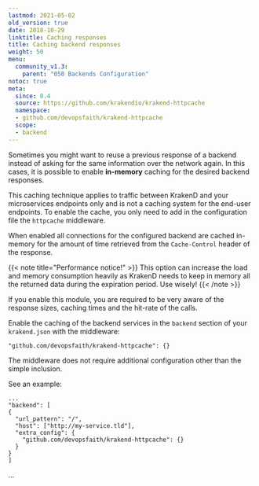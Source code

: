 ```yaml
---
lastmod: 2021-05-02
old_version: true
date: 2018-10-29
linktitle: Caching responses
title: Caching backend responses
weight: 50
menu:
  community_v1.3:
    parent: "050 Backends Configuration"
notoc: true
meta:
  since: 0.4
  source: https://github.com/krakendio/krakend-httpcache
  namespace:
  - github.com/devopsfaith/krakend-httpcache
  scope:
  - backend
---
```


Sometimes you might want to reuse a previous response of a backend instead of asking for the same information over the network again. In this cases, it is possible to enable **in-memory** caching for the desired backend responses.

This caching technique applies to traffic between KrakenD and your microservices endpoints only and is not a caching system for the end-user endpoints. To enable the cache, you only need to add in the configuration file the `httpcache` middleware.

When enabled all connections for the configured backend are cached in-memory for the amount of time retrieved from the `Cache-Control` header of the response.

{{< note title="Performance notice!" >}}
This option can increase the load and memory consumption heavily as KrakenD needs to keep in memory all the returned data during the expiration period. Use wisely!
{{< /note >}}

If you enable this module, you are required to be very aware of the response sizes, caching times and the hit-rate of the calls.

Enable the caching of the backend services in the `backend` section of your `krakend.json` with the middleware:

    "github.com/devopsfaith/krakend-httpcache": {}

The middleware does not require additional configuration other than the simple inclusion.

See an example:

    ...
    "backend": [
    {
      "url_pattern": "/",
      "host": ["http://my-service.tld"],
      "extra_config": {
        "github.com/devopsfaith/krakend-httpcache": {}
      }
    }
    ]
...
